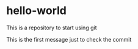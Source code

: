 # hello-world
This is a repository to start using git

This is the first message just to check the commit
